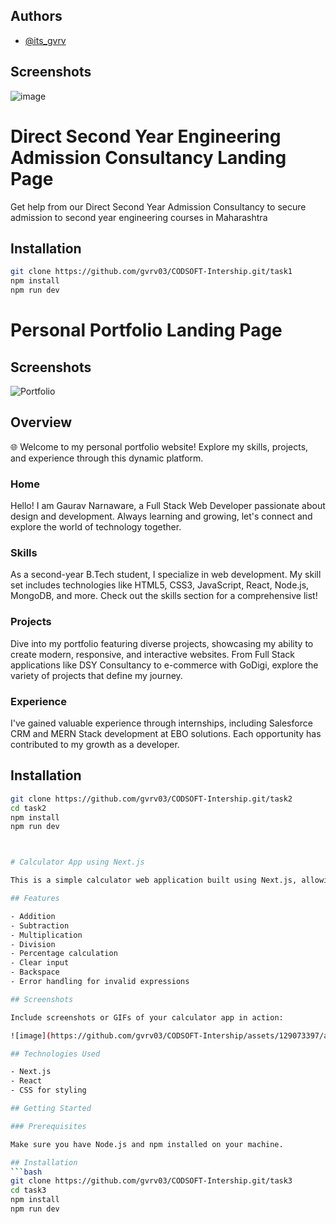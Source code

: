 ## Authors

- [@its_gvrv](https://www.instagram.com/its_gvrv)

## Screenshots
![image](https://github.com/gvrv03/CODSOFT-Intership/assets/129073397/4f76c41b-1d27-46c9-949b-fcb4dfc0a238)



# Direct Second Year Engineering Admission Consultancy Landing Page
Get help from our Direct Second Year Admission Consultancy to secure admission to second year engineering courses in Maharashtra


## Installation

```bash
git clone https://github.com/gvrv03/CODSOFT-Intership.git/task1
npm install 
npm run dev
```
    
# Personal Portfolio Landing Page

## Screenshots
![Portfolio](https://github.com/gvrv03/CODSOFT-Intership/assets/129073397/c5551242-5bfc-4ebc-ae34-f5a744b8aaeb)

## Overview
🌐 Welcome to my personal portfolio website! Explore my skills, projects, and experience through this dynamic platform.

### Home
Hello! I am Gaurav Narnaware, a Full Stack Web Developer passionate about design and development. Always learning and growing, let's connect and explore the world of technology together.

### Skills
As a second-year B.Tech student, I specialize in web development. My skill set includes technologies like HTML5, CSS3, JavaScript, React, Node.js, MongoDB, and more. Check out the skills section for a comprehensive list!

### Projects
Dive into my portfolio featuring diverse projects, showcasing my ability to create modern, responsive, and interactive websites. From Full Stack applications like DSY Consultancy to e-commerce with GoDigi, explore the variety of projects that define my journey.

### Experience
I've gained valuable experience through internships, including Salesforce CRM and MERN Stack development at EBO solutions. Each opportunity has contributed to my growth as a developer.

## Installation
```bash
git clone https://github.com/gvrv03/CODSOFT-Intership.git/task2
cd task2
npm install 
npm run dev



# Calculator App using Next.js

This is a simple calculator web application built using Next.js, allowing users to perform basic arithmetic operations.

## Features

- Addition
- Subtraction
- Multiplication
- Division
- Percentage calculation
- Clear input
- Backspace
- Error handling for invalid expressions

## Screenshots

Include screenshots or GIFs of your calculator app in action:

![image](https://github.com/gvrv03/CODSOFT-Intership/assets/129073397/af477012-cf9d-4d6e-98a7-2672fec70404)

## Technologies Used

- Next.js
- React
- CSS for styling

## Getting Started

### Prerequisites

Make sure you have Node.js and npm installed on your machine.

## Installation
```bash
git clone https://github.com/gvrv03/CODSOFT-Intership.git/task3
cd task3
npm install 
npm run dev
